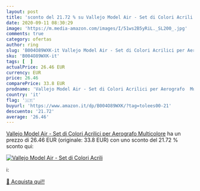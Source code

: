 ```yaml
---
layout: post
title: 'sconto del 21.72 % su Vallejo Model Air - Set di Colori Acrili  '
date: 2020-09-11 08:30:29
image: 'https://m.media-amazon.com/images/I/51ws2B5yRiL._SL200_.jpg'
comments: true
category: ofertas
author: ring
slug: 'B004O89WXK-it Vallejo Model Air - Set di Colori Acrilici per Aerografo...'
sku: 'B004O89WXK-it'
tags: [  ]
actualPrice: 26.46 EUR
currency: EUR
price: 26.46
comparePrice: 33.8 EUR
prodname: 'Vallejo Model Air - Set di Colori Acrilici per Aerografo  Multicolore'
country: 'it'
flag: '🇮🇹'
buyurl: 'https://www.amazon.it/dp/B004O89WXK/?tag=tolees00-21'
descuento: '21.72'
average: '26.46'
---
```


[Vallejo Model Air - Set di Colori Acrilici per Aerografo  Multicolore](https://www.amazon.it/dp/B004O89WXK/?tag=tolees00-21) ha un prezzo di 26.46 EUR (originale: 33.8 EUR) con uno sconto del 21.72 % sconto qui:

[![Vallejo Model Air - Set di Colori Acrili](https://m.media-amazon.com/images/I/51ws2B5yRiL._SL200_.jpg)](https://www.amazon.it/dp/B004O89WXK/?tag=tolees00-21)

ℹ️:


[🛒 Acquista qui!!](https://www.amazon.it/dp/B004O89WXK/?tag=tolees00-21)
